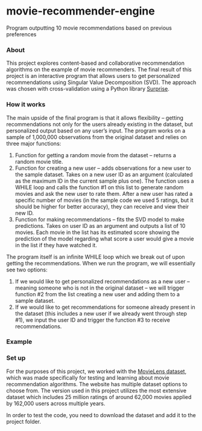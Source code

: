 # movie-recommender-engine
Program outputting 10 movie recommendations based on previous preferences


### About
This project explores content-based and collaborative recommendation algorithms on the example of movie recommenders. The final result of this project is an interactive program that allows users to get personalized recommendations using Singular Value Decomposition (SVD). The approach was chosen with cross-validation using a Python library [Surprise](https://surpriselib.com).

### How it works
The main upside of the final program is that it allows flexibility – getting recommendations not only for the users already existing in the dataset, but personalized output based on any user’s input. The program works on a sample of 1,000,000 observations from the original dataset and relies on three major functions:

1.	Function for getting a random movie from the dataset – returns a random movie title.
2.	Function for creating a new user – adds observations for a new user to the sample dataset. Takes on a new user ID as an argument (calculated as the maximum ID in the current sample plus one). The function uses a WHILE loop and calls the function #1 on this list to generate random movies and ask the new user to rate them. After a new user has rated a specific number of movies (in the sample code we used 5 ratings, but it should be higher for better accuracy), they can receive and view their new ID.
3.	Function for making recommendations – fits the SVD model to make predictions. Takes on user ID as an argument and outputs a list of 10 movies. Each movie in the list has its estimated score showing the prediction of the model regarding what score a user would give a movie in the list if they have watched it.

The program itself is an infinite WHILE loop which we break out of upon getting the recommendations. When we run the program, we will essentially see two options:
1.	If we would like to get personalized recommendations as a new user – meaning someone who is not in the original dataset – we will trigger function #2 from the list creating a new user and adding them to a sample dataset.
2.	If we would like to get recommendations for someone already present in the dataset (this includes a new user if we already went through step #1), we input the user ID and trigger the function #3 to receive recommendations.

### Example

### Set up
For the purposes of this project, we worked with the [MovieLens dataset](https://grouplens.org/datasets/movielens/), which was made specifically for testing and learning about movie recommendation algorithms. The website has multiple dataset options to choose from. The version used in this project utilizes the most extensive dataset which includes 25 million ratings of around 62,000 movies applied by 162,000 users across multiple years.

In order to test the code, you need to download the dataset and add it to the project folder.
